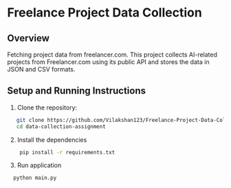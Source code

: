 # Freelance Project Data Collection

## Overview
Fetching project data from freelancer.com. This project collects AI-related projects from Freelancer.com using its public API and stores the data in JSON and CSV formats.

## Setup and Running Instructions

1. Clone the repository:
```bash
   git clone https://github.com/Vilakshan123/Freelance-Project-Data-Collection.git
   cd data-collection-assignment
```
2. Install the dependencies
```bash
    pip install -r requirements.txt
```
3. Run application
```bash
  python main.py
```

